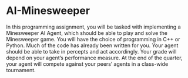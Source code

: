 # AI-Minesweeper
In this programming assignment, you will be tasked with implementing a
Minesweeper AI Agent, which should be able to play and solve the Minesweeper game.
You will have the choice of programming in C++ or Python. Much of the code has
already been written for you. Your agent should be able to take in percepts and act
accordingly. Your grade will depend on your agent’s performance measure. At the end
of the quarter, your agent will compete against your peers’ agents in a class-wide
tournament.
